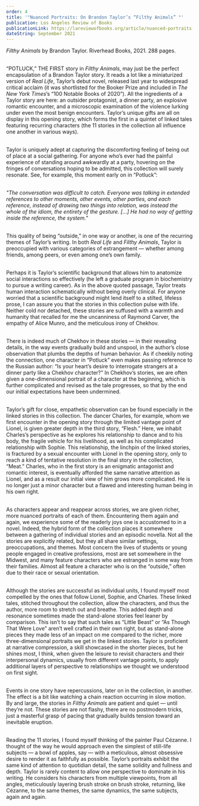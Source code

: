 ```yaml
---
order: 4
title: '"Nuanced Portraits: On Brandon Taylor’s “Filthy Animals” "'
publication: Los Angeles Review of Books
publicationLink: https://lareviewofbooks.org/article/nuanced-portraits-on-brandon-taylors-filthy-animals/
dateString: September 2021
---
```

*Filthy Animals* by Brandon Taylor. Riverhead Books, 2021. 288 pages. <br><br>

“POTLUCK,” THE FIRST story in *Filthy Animals*, may just be the perfect encapsulation of a Brandon Taylor story. It reads a lot like a miniaturized version of *Real Life*, Taylor’s debut novel, released last year to widespread critical acclaim (it was shortlisted for the Booker Prize and included in *The New York Times*’s “100 Notable Books of 2020”). All the ingredients of a Taylor story are here: an outsider protagonist, a dinner party, an explosive romantic encounter, and a microscopic examination of the violence lurking under even the most benign encounters. Taylor’s unique gifts are all on display in this opening story, which forms the first in a quintet of linked tales featuring recurring characters (the 11 stories in the collection all influence one another in various ways).<br><br>

Taylor is uniquely adept at capturing the discomforting feeling of being out of place at a social gathering. For anyone who’s ever had the painful experience of standing around awkwardly at a party, hovering on the fringes of conversations hoping to be admitted, this collection will surely resonate. See, for example, this moment early on in “Potluck”:<br><br>

*"The conversation was difficult to catch. Everyone was talking in extended references to other moments, other events, other parties, and each reference, instead of drawing two things into relation, was instead the whole of the idiom, the entirety of the gesture. \[…] He had no way of getting inside the reference, the system."*<br><br>

This quality of being “outside,” in one way or another, is one of the recurring themes of Taylor’s writing. In both *Real Life* and *Filthy Animals*, Taylor is preoccupied with various categories of estrangement — whether among friends, among peers, or even among one’s own family.<br><br>

Perhaps it is Taylor’s scientific background that allows him to anatomize social interactions so effectively (he left a graduate program in biochemistry to pursue a writing career). As in the above quoted passage, Taylor treats human interaction schematically without being overly clinical. For anyone worried that a scientific background might lend itself to a stilted, lifeless prose, I can assure you that the stories in this collection pulse with life. Neither cold nor detached, these stories are suffused with a warmth and humanity that recalled for me the uncanniness of Raymond Carver, the empathy of Alice Munro, and the meticulous irony of Chekhov.<br><br>

There is indeed much of Chekhov in these stories — in their revealing details, in the way events gradually build and unspool, in the author’s close observation that plumbs the depths of human behavior. As if cheekily noting the connection, one character in “Potluck” even makes passing reference to the Russian author: “Is your heart’s desire to interrogate strangers at a dinner party like a Chekhov character?” In Chekhov’s stories, we are often given a one-dimensional portrait of a character at the beginning, which is further complicated and revised as the tale progresses, so that by the end our initial expectations have been undermined.<br><br>

Taylor’s gift for close, empathetic observation can be found especially in the linked stories in this collection. The dancer Charles, for example, whom we first encounter in the opening story through the limited vantage point of Lionel, is given greater depth in the third story, “Flesh.” Here, we inhabit Charles’s perspective as he explores his relationship to dance and to his body, the fragile vehicle for his livelihood, as well as his complicated relationship with Sophie. This relationship, the linchpin of the linked stories, is fractured by a sexual encounter with Lionel in the opening story, only to reach a kind of tentative resolution in the final story in the collection, “Meat.” Charles, who in the first story is an enigmatic antagonist and romantic interest, is eventually afforded the same narrative attention as Lionel, and as a result our initial view of him grows more complicated. He is no longer just a minor character but a flawed and interesting human being in his own right.<br><br>

As characters appear and reappear across stories, we are given richer, more nuanced portraits of each of them. Encountering them again and again, we experience some of the readerly joys one is accustomed to in a novel. Indeed, the hybrid form of the collection places it somewhere between a gathering of individual stories and an episodic novella. Not all the stories are explicitly related, but they all share similar settings, preoccupations, and themes. Most concern the lives of students or young people engaged in creative professions, most are set somewhere in the Midwest, and many feature characters who are estranged in some way from their families. Almost all feature a character who is on the “outside,” often due to their race or sexual orientation.<br><br>

Although the stories are successful as individual units, I found myself most compelled by the ones that follow Lionel, Sophie, and Charles. These linked tales, stitched throughout the collection, allow the characters, and thus the author, more room to stretch out and breathe. This added depth and resonance sometimes made the stand-alone stories feel leaner by comparison. This isn’t to say that such tales as “Little Beast” or “As Though That Were Love” aren’t well crafted in their own right, but as stand-alone pieces they made less of an impact on me compared to the richer, more three-dimensional portraits we get in the linked stories. Taylor is proficient at narrative compression, a skill showcased in the shorter pieces, but he shines most, I think, when given the leisure to revisit characters and their interpersonal dynamics, usually from different vantage points, to apply additional layers of perspective to relationships we thought we understood on first sight.<br><br>

Events in one story have repercussions, later on in the collection, in another. The effect is a bit like watching a chain reaction occurring in slow motion. By and large, the stories in *Filthy Animals* are patient and quiet — until they’re not. These stories are not flashy, there are no postmodern tricks, just a masterful grasp of pacing that gradually builds tension toward an inevitable eruption.<br><br>

Reading the 11 stories, I found myself thinking of the painter Paul Cézanne. I thought of the way he would approach even the simplest of still-life subjects — a bowl of apples, say — with a meticulous, almost obsessive desire to render it as faithfully as possible. Taylor’s portraits exhibit the same kind of attention to quotidian detail, the same solidity and fullness and depth. Taylor is rarely content to allow one perspective to dominate in his writing. He considers his characters from multiple viewpoints, from all angles, meticulously layering brush stroke on brush stroke, returning, like Cézanne, to the same themes, the same dynamics, the same subjects, again and again.<br><br>
